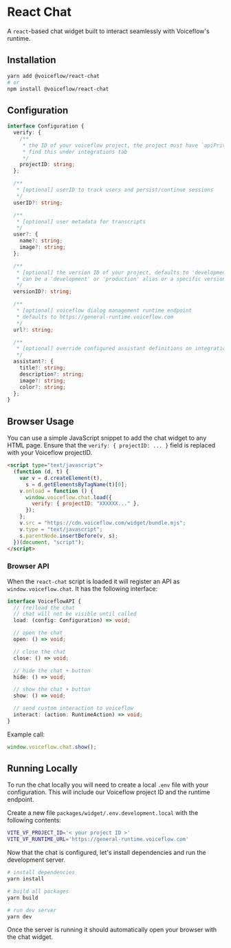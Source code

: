 # React Chat

A `react`-based chat widget built to interact seamlessly with Voiceflow's runtime.

## Installation

```sh
yarn add @voiceflow/react-chat
# or
npm install @voiceflow/react-chat
```

## Configuration

```ts
interface Configuration {
  verify: {
    /**
     * the ID of your voiceflow project, the project must have `apiPrivacy: public`
     * find this under integrations tab
     */
    projectID: string;
  };

  /**
   * [optional] userID to track users and persist/continue sessions
   */
  userID?: string;

  /**
   * [optional] user metadata for transcripts
   */
  user?: {
    name?: string;
    image?: string;
  };

  /**
   * [optional] the version ID of your project, defaults to 'development'
   * can be a 'development' or 'production' alias or a specific versionID
   */
  versionID?: string;

  /**
   * [optional] voiceflow dialog management runtime endpoint
   * defaults to https://general-runtime.voiceflow.com
   */
  url?: string;

  /**
   * [optional] override configured assistant definitions on integrations tab
   */
  assistant?: {
    title?: string;
    description?: string;
    image?: string;
    color?: string;
  };
}
```

## Browser Usage

You can use a simple JavaScript snippet to add the chat widget to any HTML page.
Ensure that the `verify: { projectID: ... }` field is replaced with your Voiceflow projectID.

```html
<script type="text/javascript">
  (function (d, t) {
    var v = d.createElement(t),
      s = d.getElementsByTagName(t)[0];
    v.onload = function () {
      window.voiceflow.chat.load({
        verify: { projectID: "XXXXXX..." },
      });
    };
    v.src = "https://cdn.voiceflow.com/widget/bundle.mjs";
    v.type = "text/javascript";
    s.parentNode.insertBefore(v, s);
  })(document, "script");
</script>
```

### Browser API

When the `react-chat` script is loaded it will register an API as `window.voiceflow.chat`.
It has the following interface:

```ts
interface VoiceflowAPI {
  // (re)load the chat
  // chat will not be visible until called
  load: (config: Configuration) => void;

  // open the chat
  open: () => void;

  // close the chat
  close: () => void;

  // hide the chat + button
  hide: () => void;

  // show the chat + button
  show: () => void;

  // send custom interaction to voiceflow
  interact: (action: RuntimeAction) => void;
}
```

Example call:

```ts
window.voiceflow.chat.show();
```

## Running Locally

To run the chat locally you will need to create a local `.env` file with your configuration.
This will include our Voiceflow project ID and the runtime endpoint.

Create a new file `packages/widget/.env.development.local` with the following contents:

```sh
VITE_VF_PROJECT_ID='< your project ID >'
VITE_VF_RUNTIME_URL='https://general-runtime.voiceflow.com'

```

Now that the chat is configured, let's install dependencies and run the development server.

```sh
# install dependencies
yarn install

# build all packages
yarn build

# run dev server
yarn dev
```

Once the server is running it should automatically open your browser with the chat widget.
